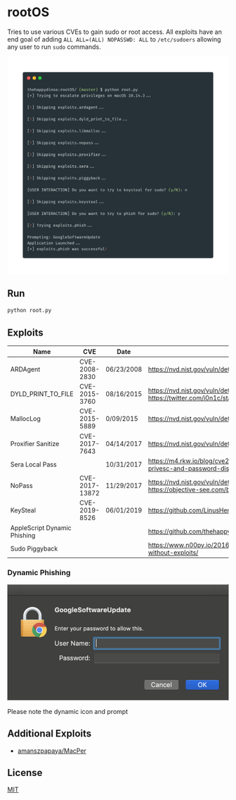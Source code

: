 # rootOS

Tries to use various CVEs to gain sudo or root access. All exploits have an end goal of adding `ALL ALL=(ALL) NOPASSWD: ALL` to `/etc/sudoers` allowing any user to run `sudo` commands.

![screenshot](docs/screenshot.png)

## Run

```bash
python root.py
```

## Exploits

| Name                         | CVE            | Date       | Link(s)                                                                                                |
| ---------------------------- | -------------- | ---------- | ------------------------------------------------------------------------------------------------------ |
| ARDAgent                     | CVE-2008-2830  | 06/23/2008 | <https://nvd.nist.gov/vuln/detail/CVE-2008-2830>                                                       |
| DYLD_PRINT_TO_FILE           | CVE-2015-3760  | 08/16/2015 | <https://nvd.nist.gov/vuln/detail/CVE-2015-3760> <https://twitter.com/i0n1c/status/623727538234368000> |
| MallocLog                    | CVE-2015-5889  | 0/09/2015  | <https://nvd.nist.gov/vuln/detail/CVE-2015-5889>                                                       |
| Proxifier Sanitize           | CVE-2017-7643  | 04/14/2017 | <https://nvd.nist.gov/vuln/detail/CVE-2017-7643>                                                       |
| Sera Local Pass              |                | 10/31/2017 | <https://m4.rkw.io/blog/cve201715918-sera-12-local-root-privesc-and-password-disclosure.html>          |
| NoPass                       | CVE-2017-13872 | 11/29/2017 | <https://nvd.nist.gov/vuln/detail/CVE-2017-13872> <https://objective-see.com/blog/blog_0x24.html>      |
| KeySteal                     | CVE-2019-8526  | 06/01/2019 | <https://github.com/LinusHenze/Keysteal>                                                               |
| AppleScript Dynamic Phishing |                |            | <https://github.com/thehappydinoa/rootOS/blob/master/apps.json>                                        |
| Sudo Piggyback               |                |            | <https://www.n00py.io/2016/10/privilege-escalation-on-os-x-without-exploits/>                          |

### Dynamic Phishing

![phishing](docs/phishing.png)

Please note the dynamic icon and prompt

## Additional Exploits

- [amanszpapaya/MacPer](https://github.com/amanszpapaya/MacPer)

## License

[MIT](LICENSE)
